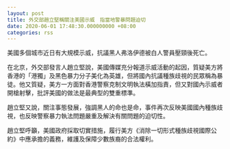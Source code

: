 ```yaml
---
layout: post
title: 外交部趙立堅稱關注美國示威　指當地警暴問題迫切
date: 2020-06-01 17:48:30.000000000 +08:00
categories: rss
---
```


美國多個城市近日有大規模示威，抗議黑人弗洛伊德被白人警員壓頸後死亡。

在北京，外交部發言人趙立堅說，美國傳媒充分報道示威活動的起因，質疑美方將香港的「港獨」及黑色暴力分子美化為英雄，但將國內抗議種族歧視的民眾稱為暴徒。他又質疑，美方一方面對香港警察克制文明執法橫加指責，但又對國內示威者開槍射擊，批評美國的做法是最典型的雙重標準。

趙立堅又說，關注事態發展，強調黑人的命也是命，事件再次反映美國國內種族歧視，也反映警察暴力執法問題嚴重及解決有關問題的迫切性。

趙立堅呼籲，美國政府採取切實措施，履行美方《消除一切形式種族歧視國際公約》中應承擔的義務，維護及保障少數族裔的合法權利。
